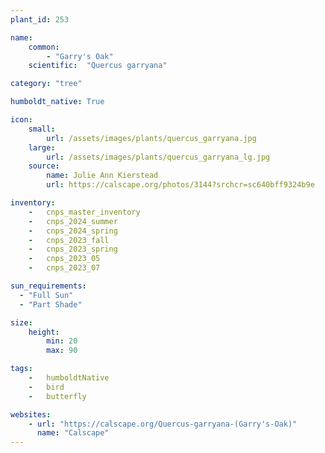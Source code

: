 ```yaml
---
plant_id: 253 

name: 
    common:  
        - "Garry's Oak" 
    scientific:  "Quercus garryana"   

category: "tree"

humboldt_native: True

icon: 
    small: 
        url: /assets/images/plants/quercus_garryana.jpg 
    large: 
        url: /assets/images/plants/quercus_garryana_lg.jpg 
    source: 
        name: Julie Ann Kierstead 
        url: https://calscape.org/photos/3144?srchcr=sc640bff9324b9e 

inventory: 
    -   cnps_master_inventory
    -   cnps_2024_summer
    -   cnps_2024_spring
    -   cnps_2023_fall
    -   cnps_2023_spring
    -   cnps_2023_05 
    -   cnps_2023_07 

sun_requirements:
  - "Full Sun"
  - "Part Shade"

size:
    height: 
        min: 20 
        max: 90

tags:  
    -   humboldtNative
    -   bird
    -   butterfly

websites: 
    - url: "https://calscape.org/Quercus-garryana-(Garry's-Oak)" 
      name: "Calscape"
---
```


